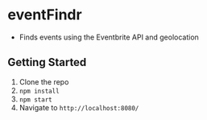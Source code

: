 # eventFindr
- Finds events using the Eventbrite API and geolocation

## Getting Started
1. Clone the repo
2. `npm install`
3. `npm start`
4. Navigate to `http://localhost:8080/`